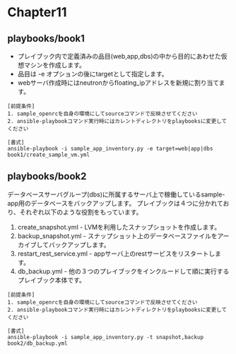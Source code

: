# Chapter11
## playbooks/book1
- プレイブック内で定義済みの品目(web,app,dbs)の中から目的にあわせた仮想マシンを作成します。
- 品目は -e オプションの後にtargetとして指定します。
- webサーバ作成時にはneutronからfloating_ipアドレスを新規に割り当てます。

```
[前提条件]
1. sample_openrcを自身の環境にしてsourceコマンドで反映させてください
2. ansible-playbookコマンド実行時にはカレントディレクトリをplaybooksに変更してください

[書式]
ansible-playbook -i sample_app_inventory.py -e target=web|app|dbs book1/create_sample_vm.yml
```

## playbooks/book2
データベースサーバグループ(dbs)に所属するサーバ上で稼働しているsample-app用のデータベースをバックアップします。
プレイブックは４つに分かれており、それぞれ以下のような役割をもっています。
  
1. create_snapshot.yml - LVMを利用したスナップショットを作成します。   
1. backup_snapshot.yml - スナップショット上のデータベースファイルをアーカイブしてバックアップします。  
1. restart_rest_service.yml - appサーバ上のrestサービスをリスタートします。  
1. db_backup.yml - 他の３つのプレイブックをインクルードして順に実行するプレイブック本体です。  

```
[前提条件]
1. sample_openrcを自身の環境にしてsourceコマンドで反映させてください
2. ansible-playbookコマンド実行時にはカレントディレクトリをplaybooksに変更してください

[書式]
ansible-playbook -i sample_app_inventory.py -t snapshot,backup book2/db_backup.yml
```
